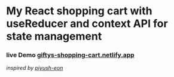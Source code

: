 # My React shopping cart with useReducer and context API for state management
### live Demo  **[giftys-shopping-cart.netlify.app](https://giftys-shopping-cart.netlify.app/)**
*inspired by [piyush-eon](https://github.com/piyush-eon)*
